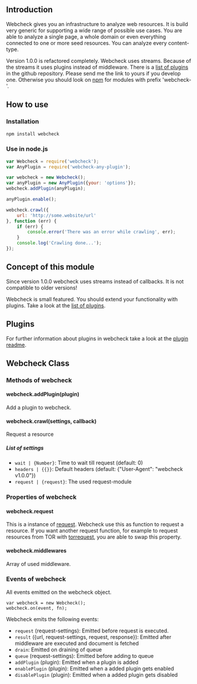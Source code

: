 ## Introduction
Webcheck gives you an infrastructure to analyze web resources. It is build very generic for supporting a wide range of
possible use cases. You are able to analyze a single page, a whole domain or even everything connected to one or more
seed resources. You can analyze every content-type.

Version 1.0.0 is refactored completely. Webcheck uses streams. Because of the streams it uses plugins instead of
middleware. There is a [list of plugins](https://github.com/atd-schubert/node-webcheck/blob/master/PLUGINS.md)
in the github repository. Please send me the link to yours if you develop one. Otherwise you should look on
[npm](https://www.npmjs.com/) for modules with prefix 'webcheck-'.

## How to use

### Installation

```bash
npm install webcheck
```

### Use in node.js

```js
var Webcheck = require('webcheck');
var AnyPlugin = require('webcheck-any-plugin');

var webcheck = new Webcheck();
var anyPlugin = new AnyPlugin({your: 'options'});
webcheck.addPlugin(anyPlugin);

anyPlugin.enable();

webcheck.crawl({
    url: 'http://some.website/url'
}, function (err) {
    if (err) {
        console.error('There was an error while crawling', err);
    }
    console.log('Crawling done...');
});
```

## Concept of this module
Since version 1.0.0 webcheck uses streams instead of callbacks. It is not compatible to older versions!

Webcheck is small featured. You should extend your functionality with plugins. Take a look at the
[list of plugins](https://github.com/atd-schubert/node-webcheck/blob/master/PLUGINS.md).

## Plugins

For further information about plugins in webcheck take a look at the [plugin readme](PLUGIN.md).

## Webcheck Class
### Methods of webcheck
#### webcheck.addPlugin(plugin)

Add a plugin to webcheck.

#### webcheck.crawl(settings, callback)

Request a resource

##### List of settings

* `wait | {Number}`: Time to wait till request (default: 0)
* `headers | {{}}`: Default headers (default: {"User-Agent": "webcheck v1.0.0"})
* `request | {request}`: The used request-module

### Properties of webcheck

#### webcheck.request

This is a instance of [request](https://github.com/request/request). Webcheck use this as function to request a
resource. If you want another request function, for example to request resources from TOR with
[torrequest](https://github.com/atd-schubert/torrequest), you are able to swap this property.

#### webcheck.middlewares

Array of used middleware.

### Events of webcheck

All events emitted on the webcheck object.

    var webcheck = new Webcheck();
    webcheck.on(event, fn);

Webcheck emits the following events:

- `request` (request-settings): Emitted before request is executed.
- `result` ({url, request-settings, request, response}): Emitted after middleware are executed and document is fetched
- `drain`: Emitted on draining of queue
- `queue` (request-settings): Emitted before adding to queue
- `addPlugin` (plugin): Emitted when a plugin is added
- `enablePlugin` (plugin): Emitted when a added plugin gets enabled
- `disablePlugin` (plugin): Emitted when a added plugin gets disabled
